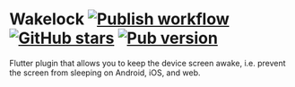 # Wakelock [![Publish workflow](https://github.com/creativecreatorormaybenot/wakelock/workflows/Publish/badge.svg)](https://github.com/creativecreatorormaybenot/wakelock/actions) [![GitHub stars](https://img.shields.io/github/stars/creativecreatorormaybenot/wakelock.svg)](https://github.com/creativecreatorormaybenot/wakelock) [![Pub version](https://img.shields.io/pub/v/wakelock.svg)](https://pub.dev/packages/wakelock)

Flutter plugin that allows you to keep the device screen awake, i.e. prevent the screen from sleeping on Android, iOS, and web.
